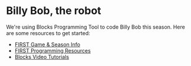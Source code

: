 Billy Bob, the robot
====================

We're using Blocks Programming Tool to code Billy Bob this season. Here are some resources to get started:

- [FIRST Game & Season Info](https://www.firstinspires.org/resource-library/ftc/game-and-season-info)
- [FIRST Programming Resources](https://www.firstinspires.org/resource-library/ftc/technology-information-and-resources)
- [Blocks Video Tutorials](https://www.firstinspires.org/resource-library/ftc/game-and-season-info)
